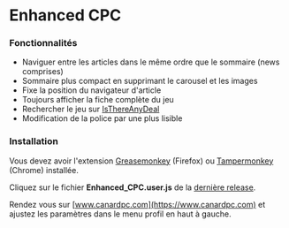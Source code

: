 # Enhanced CPC

### Fonctionnalités

- Naviguer entre les articles dans le même ordre que le sommaire (news comprises)
- Sommaire plus compact en supprimant le carousel et les images
- Fixe la position du navigateur d'article
- Toujours afficher la fiche complète du jeu
- Rechercher le jeu sur [IsThereAnyDeal](https://isthereanydeal.com/)
- Modification de la police par une plus lisible

### Installation

Vous devez avoir l'extension [Greasemonkey](https://addons.mozilla.org/fr/firefox/addon/greasemonkey/) (Firefox) ou [Tampermonkey](https://chrome.google.com/webstore/detail/tampermonkey/dhdgffkkebhmkfjojejmpbldmpobfkfo) (Chrome) installée.

Cliquez sur le fichier **Enhanced_CPC.user.js** de la [dernière release](https://github.com/bastien09/Enhanced_CPC/releases/latest).

Rendez vous sur [www.canardpc.com](https://www.canardpc.com) et ajustez les paramètres dans le menu profil en haut à gauche.
